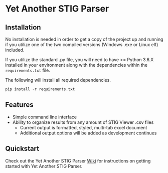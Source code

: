 # **Yet Another STIG Parser**  

## Installation  
No installation is needed in order to get a copy of the project up and running if you utilize one of the two compiled versions (Windows .exe or Linux elf) included. 

If you utilize the standard .py file, you will need to have >= Python 3.6.X installed in your environment along with the dependencies within the `requirements.txt` file.

The following will install all required dependencies.
```python
pip install -r requirements.txt
```
  
## Features  
- Simple command line interface
- Ability to organize results from any amount of STIG Viewer .csv files
  - Current output is formatted, styled, multi-tab excel document
  - Additional output options will be added as development continues
  
## Quickstart  
Check out the Yet Another STIG Parser [Wiki](https://github.com/ajhanisch/yet-another-stig-parser/wiki) for instructions on getting started with Yet Another STIG Parser.
